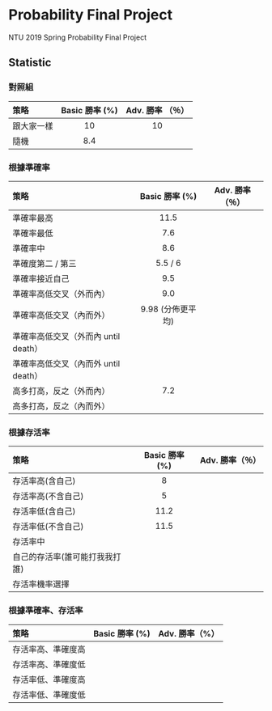 # Probability Final Project
NTU 2019 Spring Probability Final Project

## Statistic
### 對照組

| 策略  | Basic 勝率 (%) |Adv. 勝率 （％）|
| :------------- | :-------------: | :-----------: |
| 跟大家一樣 |	10 | 10|
| 隨機	| 8.4 | |

### 根據準確率

| 策略  | Basic 勝率 (%) | Adv. 勝率（％）|
| :------------- | :-------------: |:------------:|
| 準確率最高  | 11.5  | |
| 準確率最低	| 7.6 | |
| 準確率中	| 8.6 | |
| 準確度第二 / 第三	| 5.5 / 6 | |
| 準確率接近自己 |9.5| |
| 準確率高低交叉（外而內）  | 9.0 | |
| 準確率高低交叉（內而外）  | 9.98 (分佈更平均) | |
| 準確率高低交叉（外而內 until death）
| 準確率高低交叉（內而外 until death）
| 高多打高，反之（外而內）|	7.2 | |
| 高多打高，反之（內而外）|	 |

### 根據存活率

| 策略  | Basic 勝率 (%) | Adv. 勝率（％）|
| :------------- | :-------------: | :------------: |
| 存活率高(含自己)| 8 | |
| 存活率高(不含自己)| 5 | |
| 存活率低(含自己)	| 11.2 | |
| 存活率低(不含自己)	|11.5  | |
| 存活率中	|  |  |
| 自己的存活率(誰可能打我我打誰) |  |  |
|存活率機率選擇| | |

### 根據準確率、存活率

| 策略  | Basic 勝率 (%) |Adv. 勝率（%）|
| :------------- | :-------------: | :-------------:|
| 存活率高、準確度高	|  | |
| 存活率高、準確度低	|  | |
| 存活率低、準確度高	|  | |
| 存活率低、準確度低	|  | |

